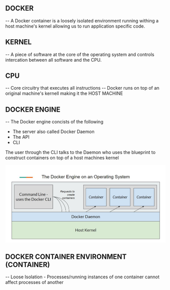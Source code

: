 ## DOCKER
-- A Docker container is a loosely isolated environment running withing a host machine's kernel allowing us to run application specific code.


## KERNEL
-- A piece of software at the core of the operating system and controls intercation between all software and the CPU.

## CPU
-- Core circuitry that executes all instructions
-- Docker runs on top of an original machine's kernell making it the HOST MACHINE

## DOCKER ENGINE
-- The Docker engine concists of the following
- The server also called Docker Daemon
- The API
- CLI

The user through the CLI talks to the Daemon who uses the blueprint to construct containers on top of a host machines kernel

![Docker Engine Diagram](./images-notes/docker-engine.JPG)


## DOCKER CONTAINER ENVIRONMENT (CONTAINER)
-- Loose Isolation - Processes/running instances of one container cannot affect processes of another

